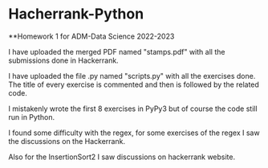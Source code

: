 # Hacherrank-Python
**Homework 1 for ADM-Data Science 2022-2023

I have uploaded the merged PDF named "stamps.pdf" with all the submissions done in Hackerrank.

I have uploaded the file .py named "scripts.py" with all the exercises done.
The title of every exercise is commented and then is followed by the related code.

I mistakenly wrote the first 8 exercises in PyPy3 but of course the code still run in Python.

I found some difficulty with the regex, for some exercises of the regex I saw the discussions on the Hackerrank.

Also for the InsertionSort2 I saw discussions on hackerrank website.
